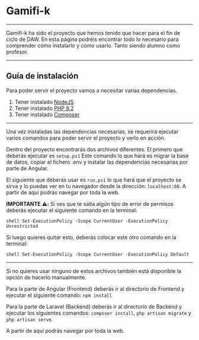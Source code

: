 # Gamifi-k

---

Gamifi-k ha sido el proyecto que hemos tenido que hacer para el fin de ciclo de DAW. En esta página podréis encontrar todo lo necesario para comprender cómo instalarlo y cómo usarlo. Tanto siendo alumno como profesor.

---

## **Guía de instalación**

Para poder servir el proyecto vamos a necesitar varias dependencias.

1. Tener instalado [NodeJS](https://nodejs.org/es/download)
2. Tener instalado [PHP 8.2 ](https://www.php.net/downloads) 
3. Tener instalado [Composer](https://getcomposer.org/download/)

--- 

Una vez instaladas las dependencias necesarias, se requerirá ejecutar varios comandos para poder servir el proyecto y verlo en acción. 

Dentro del proyecto encontrarás dos archivos diferentes. El primero que deberás ejecutar es
`setup.ps1`
Este comando lo que hará es migrar la base de datos, copiar el fichero .env y instalar las dependencias necesarias por parte de Angular.


El siguiente que deberás usar es `run.ps1` lo que hará que el proyecto se sirva y lo puedas ver en tu navegador desde la dirección: `localhost:80`. A partir de aquí podrás navegar por toda la web.

**IMPORTANTE ⚠️:** Si ves que te salta algún tipo de error de permisos deberás ejecutar el siguiente comando en la terminal: 

```shell Set-ExecutionPolicy -Scope CurrentUser -ExecutionPolicy Unrestricted``` 

Si luego quieres quitar esto, deberás colocar este otro comando en la terminal: 

```shell Set-ExecutionPolicy -Scope CurrentUser -ExecutionPolicy Default```

--- 

Si no quieres usar ninguno de estos archivos también está disponible la opción de hacerlo manualmente.

Para la parte de Angular (Frontend) deberás ir al directorio de Frontend y ejecutar el siguiente comando: `npm install`

Para la parte de Laravel (Backend) deberás ir al directorio de Backend y ejecutar los siguientes comandos: `composer install`, `php artisan migrate` y `php artisan serve`. 

A partir de aquí podrás navegar por toda la web.